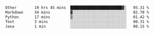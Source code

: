 <!--START_SECTION:waka-->

```txt
Other        19 hrs 45 mins  ███████████████████████▓░   95.31 %
Markdown     34 mins         ▓░░░░░░░░░░░░░░░░░░░░░░░░   02.78 %
Python       17 mins         ▒░░░░░░░░░░░░░░░░░░░░░░░░   01.42 %
Text         3 mins          ░░░░░░░░░░░░░░░░░░░░░░░░░   00.31 %
Java         1 min           ░░░░░░░░░░░░░░░░░░░░░░░░░   00.15 %
```

<!--END_SECTION:waka--> 
 
